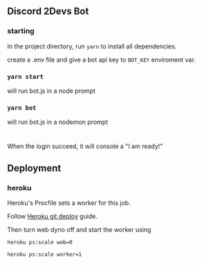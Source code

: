 
## Discord 2Devs Bot


### starting

In the project directory, run `yarn` to install all dependencies.

create a .env file and give a bot api key to `BOT_KEY` enviroment var.

### `yarn start`

will run bot.js in a node prompt

### `yarn bot`

will run bot.js in a nodemon prompt


#

When the login succeed, it will console a "I am ready!"

## Deployment

### heroku

Heroku's Procfile sets a worker for this job.

Follow [Heroku git deploy](https://devcenter.heroku.com/articles/git) guide.

Then turn web dyno off and start the worker using

`heroku ps:scale web=0`

`heroku ps:scale worker=1`
